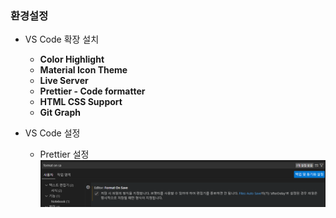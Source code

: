 ### 환경설정

- VS Code 확장 설치

  - **Color Highlight**
  - **Material Icon Theme**
  - **Live Server**
  - **Prettier - Code formatter**
  - **HTML CSS Support**
  - **Git Graph**

- VS Code 설정
  - Prettier 설정
    <img src='./img/스크린샷 2025-04-22 111920.png'>
